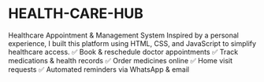 # HEALTH-CARE-HUB
Healthcare Appointment &amp; Management System Inspired by a personal experience, I built this platform using HTML, CSS, and JavaScript to simplify healthcare access.  ✅ Book &amp; reschedule doctor appointments ✅ Track medications &amp; health records ✅ Order medicines online ✅ Home visit requests ✅ Automated reminders via WhatsApp &amp; email
